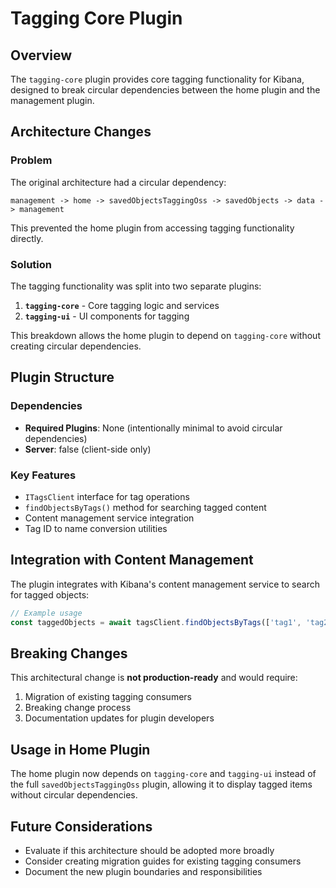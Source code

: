 # Tagging Core Plugin

## Overview

The `tagging-core` plugin provides core tagging functionality for Kibana, designed to break circular dependencies between the home plugin and the management plugin.

## Architecture Changes

### Problem
The original architecture had a circular dependency:
```
management -> home -> savedObjectsTaggingOss -> savedObjects -> data -> management
```

This prevented the home plugin from accessing tagging functionality directly.

### Solution
The tagging functionality was split into two separate plugins:

1. **`tagging-core`** - Core tagging logic and services
2. **`tagging-ui`** - UI components for tagging

This breakdown allows the home plugin to depend on `tagging-core` without creating circular dependencies.

## Plugin Structure

### Dependencies
- **Required Plugins**: None (intentionally minimal to avoid circular dependencies)
- **Server**: false (client-side only)

### Key Features
- `ITagsClient` interface for tag operations
- `findObjectsByTags()` method for searching tagged content
- Content management service integration
- Tag ID to name conversion utilities

## Integration with Content Management

The plugin integrates with Kibana's content management service to search for tagged objects:

```typescript
// Example usage
const taggedObjects = await tagsClient.findObjectsByTags(['tag1', 'tag2']);
```

## Breaking Changes

This architectural change is **not production-ready** and would require:
1. Migration of existing tagging consumers
2. Breaking change process
3. Documentation updates for plugin developers

## Usage in Home Plugin

The home plugin now depends on `tagging-core` and `tagging-ui` instead of the full `savedObjectsTaggingOss` plugin, allowing it to display tagged items without circular dependencies.

## Future Considerations

- Evaluate if this architecture should be adopted more broadly
- Consider creating migration guides for existing tagging consumers
- Document the new plugin boundaries and responsibilities
